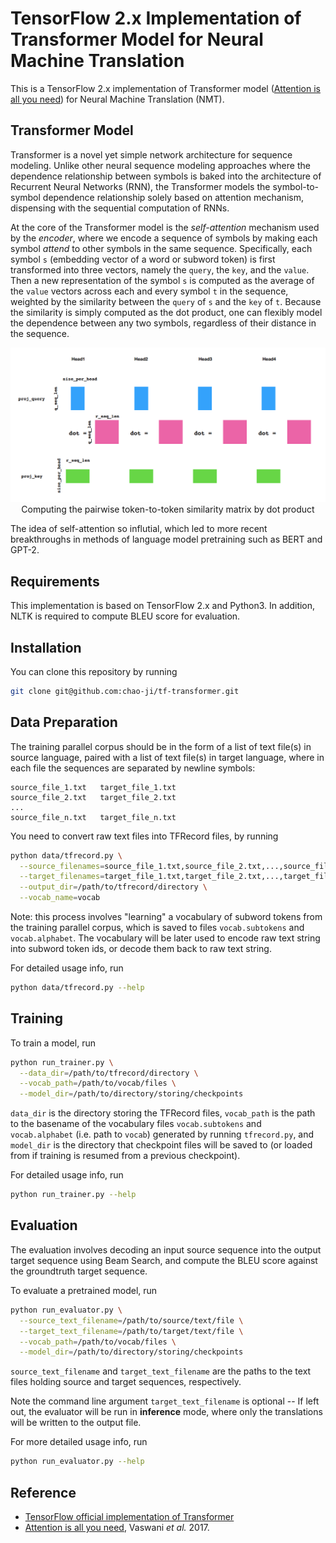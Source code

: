 # TensorFlow 2.x Implementation of Transformer Model for Neural Machine Translation 

This is a TensorFlow 2.x implementation of Transformer model ([Attention is all you need](https://arxiv.org/abs/1706.03762])) for Neural Machine Translation (NMT). 

## Transformer Model
Transformer is a novel yet simple network architecture for sequence modeling. Unlike other neural sequence modeling approaches where the dependence relationship between symbols is baked into the architecture of Recurrent Neural Networks (RNN), the Transformer models the symbol-to-symbol dependence relationship solely based on attention mechanism, dispensing with the sequential computation of RNNs. 

At the core of the Transformer model is the *self-attention* mechanism used by the *encoder*, where we encode a sequence of symbols by making each symbol *attend* to other symbols in the same sequence. Specifically, each symbol `s` (embedding vector of a word or subword token) is first transformed into three vectors, namely the `query`, the `key`, and the `value`. Then a new representation of the symbol `s` is computed as the average of the `value` vectors across each and every symbol `t` in the sequence, weighted by the similarity between the `query` of `s` and the `key` of `t`. Because the similarity is simply computed as the dot product, one can flexibly model the dependence between any two symbols, regardless of their distance in the sequence.

<p align="center ">
  <img src="g3doc/images/attention.png" width="600">

  <br>
  Computing the pairwise token-to-token similarity matrix by dot product
</p>


The idea of self-attention so influtial, which led to more recent breakthroughs in methods of language model pretraining such as BERT and GPT-2.

## Requirements
This implementation is based on TensorFlow 2.x and Python3. In addition, NLTK is required to compute BLEU score for evaluation.


## Installation
You can clone this repository by running

```bash
git clone git@github.com:chao-ji/tf-transformer.git
```

## Data Preparation

The training parallel corpus should be in the form of a list of text file(s) in source language, paired with a list of text file(s) in target language, where in each file the sequences are separated by newline symbols:

```
source_file_1.txt   target_file_1.txt
source_file_2.txt   target_file_2.txt
...
source_file_n.txt   target_file_n.txt

```

You need to convert raw text files into TFRecord files, by running
```bash
python data/tfrecord.py \
  --source_filenames=source_file_1.txt,source_file_2.txt,...,source_file_2.txt \
  --target_filenames=target_file_1.txt,target_file_2.txt,...,target_file_2.txt \
  --output_dir=/path/to/tfrecord/directory \
  --vocab_name=vocab
```
Note: this process involves "learning" a vocabulary of subword tokens from the training parallel corpus, which is saved to files `vocab.subtokens` and `vocab.alphabet`. The vocabulary will be later used to encode raw text string into subword token ids, or decode them back to raw text string.

For detailed usage info, run
```bash
python data/tfrecord.py --help
``` 

## Training

To train a model, run

```bash
python run_trainer.py \
  --data_dir=/path/to/tfrecord/directory \
  --vocab_path=/path/to/vocab/files \
  --model_dir=/path/to/directory/storing/checkpoints 
```

`data_dir` is the directory storing the TFRecord files, `vocab_path` is the path to the basename of the vocabulary files `vocab.subtokens` and `vocab.alphabet` (i.e. path to `vocab`) generated by running `tfrecord.py`, and `model_dir` is the directory that checkpoint files will be saved to (or loaded from if training is resumed from a previous checkpoint).

For detailed usage info, run

```bash
python run_trainer.py --help
```

## Evaluation

The evaluation involves decoding an input source sequence into the output target sequence using Beam Search, and compute the BLEU score against the groundtruth target sequence.

To evaluate a pretrained model, run

```bash
python run_evaluator.py \
  --source_text_filename=/path/to/source/text/file \
  --target_text_filename=/path/to/target/text/file \
  --vocab_path=/path/to/vocab/files \
  --model_dir=/path/to/directory/storing/checkpoints 
```

`source_text_filename` and `target_text_filename` are the paths to the text files holding source and target sequences, respectively.

Note the command line argument `target_text_filename` is optional -- If left out, the evaluator will be run in **inference** mode, where only the translations will be written to the output file. 

For more detailed usage info, run

```bash
python run_evaluator.py --help
```



## Reference
* [TensorFlow official implementation of Transformer](https://github.com/tensorflow/models/tree/master/official/nlp/transformer)
* [Attention is all you need](https://arxiv.org/pdf/1706.03762), Vaswani *et al.* 2017.

